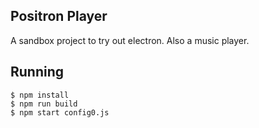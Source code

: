 ## Positron Player

A sandbox project to try out electron.
Also a music player.

## Running

```
$ npm install
$ npm run build
$ npm start config0.js
```
